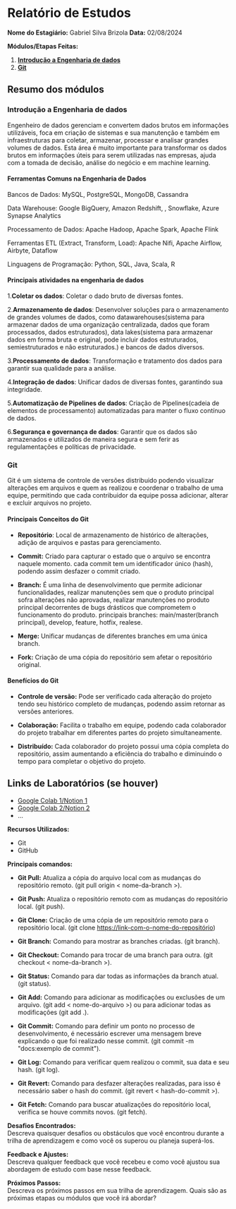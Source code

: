 # Relatório de Estudos

**Nome do Estagiário:** Gabriel Silva Brizola
**Data:** 02/08/2024

**Módulos/Etapas Feitas:**  
1. [**Introdução a Engenharia de dados**](#introducao)
2. [**Git**](#git)

## Resumo dos módulos 

### Introdução a Engenharia de dados <a id="introducao"></a>

Engenheiro de dados gerenciam e convertem dados brutos em informações utilizáveis, foca em criação de sistemas e sua manutenção e também em infraestruturas para coletar, armazenar, processar e analisar grandes volumes de dados. Esta área é muito importante para transformar os dados brutos em informações úteis para serem utilizadas nas empresas, ajuda com a tomada de decisão, análise do negócio e em machine learning.

#### Ferramentas Comuns na Engenharia de Dados

Bancos de Dados: MySQL, PostgreSQL, MongoDB, Cassandra

Data Warehouse: Google BigQuery, Amazon Redshift, , Snowflake, Azure Synapse Analytics

Processamento de Dados: Apache Hadoop, Apache Spark, Apache Flink

Ferramentas ETL (Extract, Transform, Load): Apache Nifi, Apache Airflow, Airbyte, Dataflow

Linguagens de Programação: Python, SQL, Java, Scala, R

#### Principais atividades na engenharia de dados

1.**Coletar os dados**: Coletar o dado bruto de diversas fontes.

2.**Armazenamento de dados**: Desenvolver soluções para o armazenamento de grandes volumes de dados, como datawarehouses(sistema para armazenar dados de uma organização centralizada, dados que foram processados, dados estruturados), data lakes(sistema para armazenar dados em forma bruta e original, pode incluir dados estruturados, semiestruturados e não estruturados.) e bancos de dados diversos.

3.**Processamento de dados**: Transformação e tratamento dos dados para garantir sua qualidade para a análise.

4.**Integração de dados**: Unificar dados de diversas fontes, garantindo sua integridade.

5.**Automatização de Pipelines de dados**: Criação de Pipelines(cadeia de elementos de processamento) automatizadas para manter o fluxo contínuo de dados.

6.**Segurança e governança de dados**: Garantir que os dados são armazenados e utilizados de maneira segura e sem ferir as regulamentações e políticas de privacidade.

### Git <a id="git"></a>

Git é um sistema de controle de versões distribuido podendo visualizar alterações em arquivos e quem as realizou e coordenar o trabalho de uma equipe, permitindo que cada contribuidor da equipe possa adicionar, alterar e excluir arquivos no projeto.

#### Principais Conceitos do Git
- **Repositório**: Local de armazenamento de histórico de alterações, adição de arquivos e pastas para gerenciamento.

- **Commit:** Criado para capturar o estado que o arquivo se encontra naquele momento. cada commit tem um identificador único (hash), podendo assim desfazer o commit criado.

- **Branch:** É uma linha de desenvolvimento que permite adicionar funcionalidades, realizar manutenções sem que o produto principal sofra alterações não aprovadas, realizar manutenções no produto principal decorrentes de bugs drásticos que comprometem o funcionamento do produto. principais branches: main/master(branch principal), develop, feature, hotfix, realese.

- **Merge:** Unificar mudanças de diferentes branches em uma única branch.

- **Fork:** Criação de uma cópia do repositório sem afetar o repositório original.

#### Benefícios do Git
- **Controle de versão:** Pode ser verificado cada alteração do projeto tendo seu histórico completo de mudanças, podendo assim retornar as versões anteriores.

- **Colaboração:** Facilita o trabalho em equipe, podendo cada colaborador do projeto trabalhar em diferentes partes do projeto simultaneamente.

- **Distribuído:** Cada colaborador do projeto possui uma cópia completa do repositório, assim aumentando a eficiência do trabalho e diminuindo o tempo para completar o objetivo do projeto.

## Links de Laboratórios (se houver)

- [Google Colab 1/Notion 1](URL_do_Lab_1)
- [Google Colab 2/Notion 2](URL_do_Lab_2)
- ...

**Recursos Utilizados:**  
- Git
- GitHub

**Principais comandos:**  
- **Git Pull:** Atualiza a cópia do arquivo local com as mudanças do repositório remoto. (git pull origin < nome-da-branch >).

- **Git Push:** Atualiza o repositório remoto com as mudanças do repositório local. (git push).

- **Git Clone:** Criação de uma cópia de um repositório remoto para o repositório local. (git clone <https://link-com-o-nome-do-repositório>)

- **Git Branch:** Comando para mostrar as branches criadas. (git branch).

- **Git Checkout:** Comando para trocar de uma branch para outra. (git checkout < nome-da-branch >).

- **Git Status:** Comando para dar todas as informações da branch atual. (git status).

- **Git Add:** Comando para adicionar as modificações ou exclusões de um arquivo. (git add < nome-do-arquivo >) ou para adicionar todas as modificações (git add .).

- **Git Commit:** Comando para definir um ponto no processo de desenvolvimento, é necessário escrever uma mensagem breve explicando o que foi realizado nesse commit. (git commit -m "docs:exemplo de commit").

- **Git Log:** Comando para verificar quem realizou o commit, sua data e seu hash. (git log).

- **Git Revert:** Comando para desfazer alterações realizadas, para isso é necessário saber o hash do commit. (git revert < hash-do-commit >).

- **Git Fetch:** Comando para buscar atualizações do repositório local, verifica se houve commits novos. (git fetch).

**Desafios Encontrados:**  
Descreva quaisquer desafios ou obstáculos que você encontrou durante a trilha de aprendizagem e como você os superou ou planeja superá-los.

**Feedback e Ajustes:**  
Descreva qualquer feedback que você recebeu e como você ajustou sua abordagem de estudo com base nesse feedback.

**Próximos Passos:**  
Descreva os próximos passos em sua trilha de aprendizagem. Quais são as próximas etapas ou módulos que você irá abordar?
